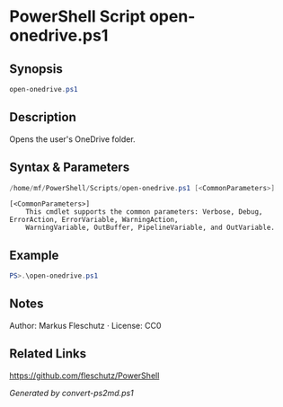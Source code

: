 # PowerShell Script open-onedrive.ps1

## Synopsis
```powershell
open-onedrive.ps1
```

## Description
Opens the user's OneDrive folder.

## Syntax & Parameters
```powershell
/home/mf/PowerShell/Scripts/open-onedrive.ps1 [<CommonParameters>]
```

```
[<CommonParameters>]
    This cmdlet supports the common parameters: Verbose, Debug, ErrorAction, ErrorVariable, WarningAction, 
    WarningVariable, OutBuffer, PipelineVariable, and OutVariable.
```

## Example
```powershell
PS>.\open-onedrive.ps1
```


## Notes
Author: Markus Fleschutz · License: CC0

## Related Links
https://github.com/fleschutz/PowerShell

*Generated by convert-ps2md.ps1*
